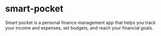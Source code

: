 # smart-pocket
Smart pocket is a personal finance management app that helps you track your income and expenses, set budgets, and reach your financial goals.

